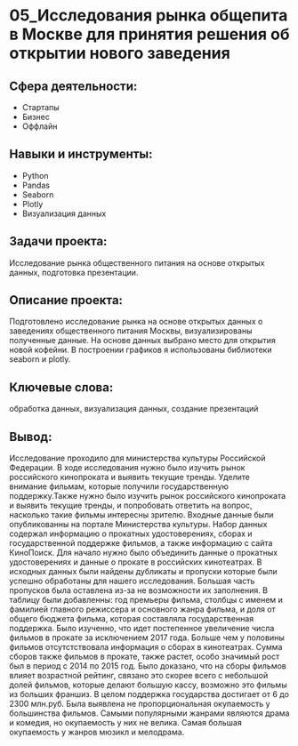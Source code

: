 # 05_Исследования рынка общепита в Москве для принятия решения об открытии нового заведения
## Сфера деятельности:
- Стартапы
- Бизнес
- Оффлайн
## Навыки и инструменты:
- Python
- Pandas
- Seaborn
- Plotly
- Визуализация данных
## Задачи проекта:
Исследование рынка общественного питания на основе открытых данных, подготовка презентации.
## Описание проекта:
Подготовлено исследование рынка на основе открытых данных о заведениях общественного питания Москвы, визуализированы полученные данные. На основе данных выбрано место для открытия новой кофейни. В построении графиков я использованы библиотеки seaborn и plotly. 
## Ключевые слова:
обработка данных, визуализация данных, создание презентаций
## Вывод:
Исследование проходило для министерства культуры Российской Федерации. В ходе исследования нужно было изучить рынок российского кинопроката и выявить текущие тренды. Уделите внимание фильмам, которые получили государственную поддержку.Также нужно было изучить рынок российского кинопроката и выявить текущие тренды, и попробовать ответить на вопрос, насколько такие фильмы интересны зрителю. Входные данные были опубликованны на портале Министерства культуры. Набор данных содержал информацию о прокатных удостоверениях, сборах и государственной поддержке фильмов, а также информацию с сайта КиноПоиск. Для начало нужно было объединить данные о прокатных удостоверениях и данные о прокате в российских кинотеатрах. В исходных данных были найдены дубликаты и пропуски которые были успешно обработаны для нашего исследования. Большая часть пропусков была оставлена из-за не возможности их заполнения. В таблицу были добавленны: год премьеры фильма, столбцы с именем и фамилией главного режиссера и основного жанра фильма, и доля от общего бюджета фильма, которая составляла государственная поддержка. Было изученно, что идет постепенное увеличение числа фильмов в прокате за исключением 2017 года. Больше чем у половины фильмов отсутстствовала информация о сборах в кинотеатрах. Сумма сборов также фильмов в прокате, также растет, особо значимый рост был в период с 2014 по 2015 год. Было доказано, что на сборы фильмов влияет возрастной рейтинг, связано это скорее всего с небольшой долей фильмов, которые делают большую кассу, возможно это фильмы из больших франшиз. В целом поддержка государства достигает от 6 до 2300 млн.руб. Была выявлена не пропорциональная окупаемость у большинства фильмов. Самыми популярными жанрами являются драма и комедия, но окупаемость у них не велика. Самая большая окупаемость у жанров мюзикл и мелодрама.
